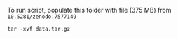 To run script, populate this folder with file (375 MB) from `10.5281/zenodo.7577149`

```
tar -xvf data.tar.gz
```
